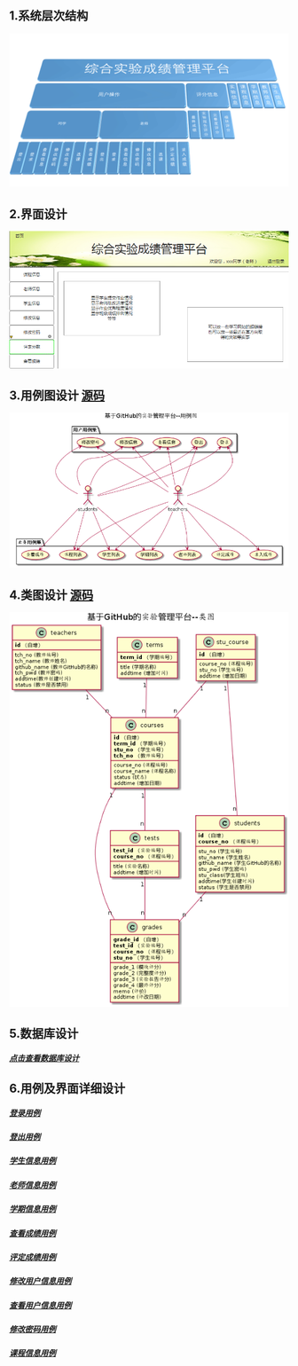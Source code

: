 ## 1.系统层次结构

![系统层次结构图](./系统层次结构图.png)

## 2.界面设计

![登陆后主界面](./ui/登陆后主界面.png)

## 3.用例图设计  [源码](./src/系统用例源码.puml)

![综合实验平台用例图](./综合实验平台用例图.png)

## 4.类图设计  [源码](./src/系统类图源码.puml)

![综合实验平台类图](./综合实验平台类图.png)

## 5.数据库设计

##### [点击查看数据库设计](./src/数据库设计.md)

## 6.用例及界面详细设计

##### [登录用例](./用例/登录用例,md)

##### [登出用例](./用例/登出用例.md)

##### [学生信息用例](./用例/学生信息用例.md)

##### [老师信息用例](./用例/老师信息用例.md)

##### [学期信息用例](./用例/学期信息用例.md)

##### [查看成绩用例](./用例/查看成绩用例.md)

##### [评定成绩用例](./用例/评定成绩用例.md)

##### [修改用户信息用例](./用例/修改用户信息用例.md)

##### [查看用户信息用例](./用例/查看用户信息用例.md)

##### [修改密码用例](./用例/修改密码用例.md)

##### [课程信息用例](./用例/课程信息用例.md)
